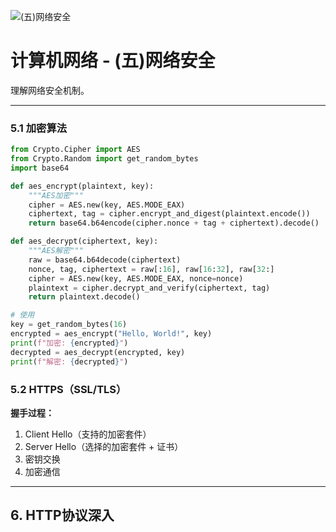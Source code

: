 ![(五)网络安全](https://via.placeholder.com/800x200?text=Network+Security)

# 计算机网络 - (五)网络安全

理解网络安全机制。

---


### 5.1 加密算法

```python
from Crypto.Cipher import AES
from Crypto.Random import get_random_bytes
import base64

def aes_encrypt(plaintext, key):
    """AES加密"""
    cipher = AES.new(key, AES.MODE_EAX)
    ciphertext, tag = cipher.encrypt_and_digest(plaintext.encode())
    return base64.b64encode(cipher.nonce + tag + ciphertext).decode()

def aes_decrypt(ciphertext, key):
    """AES解密"""
    raw = base64.b64decode(ciphertext)
    nonce, tag, ciphertext = raw[:16], raw[16:32], raw[32:]
    cipher = AES.new(key, AES.MODE_EAX, nonce=nonce)
    plaintext = cipher.decrypt_and_verify(ciphertext, tag)
    return plaintext.decode()

# 使用
key = get_random_bytes(16)
encrypted = aes_encrypt("Hello, World!", key)
print(f"加密: {encrypted}")
decrypted = aes_decrypt(encrypted, key)
print(f"解密: {decrypted}")
```

### 5.2 HTTPS（SSL/TLS）

**握手过程：**

1. Client Hello（支持的加密套件）
2. Server Hello（选择的加密套件 + 证书）
3. 密钥交换
4. 加密通信

---

## 6. HTTP协议深入